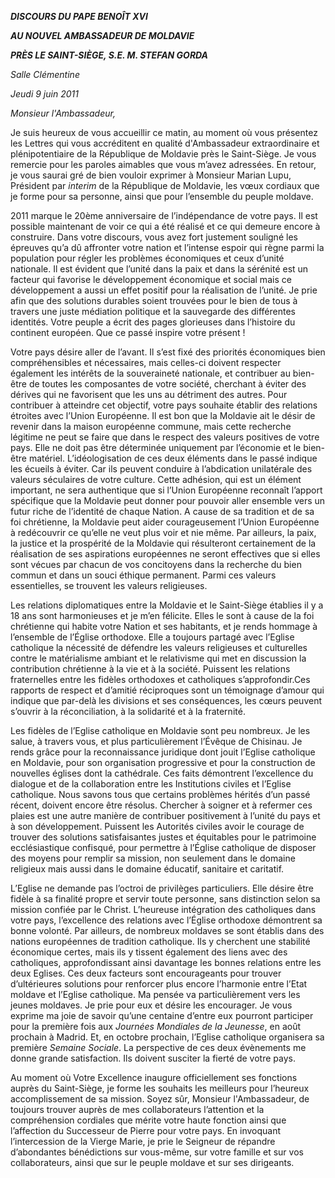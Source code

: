 ***DISCOURS DU PAPE BENOÎT XVI***

***AU NOUVEL AMBASSADEUR DE MOLDAVIE***

***PRÈS LE SAINT-SIÈGE, S.E. M. STEFAN GORDA***

*Salle Clémentine*

*Jeudi 9 juin 2011*

*Monsieur l'Ambassadeur,*

Je suis heureux de vous accueillir ce matin, au moment où vous présentez les Lettres qui vous accréditent en qualité d'Ambassadeur extraordinaire et plénipotentiaire de la République de Moldavie près le Saint-Siège. Je vous remercie pour les paroles aimables que vous m’avez adressées. En retour, je vous saurai gré de bien vouloir exprimer à Monsieur Marian Lupu, Président par *interim* de la République de Moldavie, les vœux cordiaux que je forme pour sa personne, ainsi que pour l’ensemble du peuple moldave.

2011 marque le 20ème anniversaire de l’indépendance de votre pays. Il est possible maintenant de voir ce qui a été réalisé et ce qui demeure encore à construire. Dans votre discours, vous avez fort justement souligné les épreuves qu’a dû affronter votre nation et l’intense espoir qui règne parmi la population pour régler les problèmes économiques et ceux d’unité nationale. Il est évident que l’unité dans la paix et dans la sérénité est un facteur qui favorise le développement économique et social mais ce développement a aussi un effet positif pour la réalisation de l’unité. Je prie afin que des solutions durables soient trouvées pour le bien de tous à travers une juste médiation politique et la sauvegarde des différentes identités. Votre peuple a écrit des pages glorieuses dans l’histoire du continent européen. Que ce passé inspire votre présent !

Votre pays désire aller de l’avant. Il s’est fixé des priorités économiques bien compréhensibles et nécessaires, mais celles-ci doivent respecter également les intérêts de la souveraineté nationale, et contribuer au bien-être de toutes les composantes de votre société, cherchant à éviter des dérives qui ne favorisent que les uns au détriment des autres. Pour contribuer à atteindre cet objectif, votre pays souhaite établir des relations étroites avec l’Union Européenne. Il est bon que la Moldavie ait le désir de revenir dans la maison européenne commune, mais cette recherche légitime ne peut se faire que dans le respect des valeurs positives de votre pays. Elle ne doit pas être déterminée uniquement par l’économie et le bien-être matériel. L’idéologisation de ces deux éléments dans le passé indique les écueils à éviter. Car ils peuvent conduire à l’abdication unilatérale des valeurs séculaires de votre culture. Cette adhésion, qui est un élément important, ne sera authentique que si l’Union Européenne reconnaît l’apport spécifique que la Moldavie peut donner pour pouvoir aller ensemble vers un futur riche de l’identité de chaque Nation. A cause de sa tradition et de sa foi chrétienne, la Moldavie peut aider courageusement l’Union Européenne à redécouvrir ce qu’elle ne veut plus voir et nie même. Par ailleurs, la paix, la justice et la prospérité de la Moldavie qui résulteront certainement de la réalisation de ses aspirations européennes ne seront effectives que si elles sont vécues par chacun de vos concitoyens dans la recherche du bien commun et dans un souci éthique permanent. Parmi ces valeurs essentielles, se trouvent les valeurs religieuses.

Les relations diplomatiques entre la Moldavie et le Saint-Siège établies il y a 18 ans sont harmonieuses et je m’en félicite. Elles le sont à cause de la foi chrétienne qui habite votre Nation et ses habitants, et je rends hommage à l’ensemble de l’Église orthodoxe. Elle a toujours partagé avec l’Eglise catholique la nécessité de défendre les valeurs religieuses et culturelles contre le matérialisme ambiant et le relativisme qui met en discussion la contribution chrétienne à la vie et à la société. Puissent les relations fraternelles entre les fidèles orthodoxes et catholiques s’approfondir.Ces rapports de respect et d’amitié réciproques sont un témoignage d’amour qui indique que par-delà les divisions et ses conséquences, les cœurs peuvent s’ouvrir à la réconciliation, à la solidarité et à la fraternité.

Les fidèles de l’Eglise catholique en Moldavie sont peu nombreux. Je les salue, à travers vous, et plus particulièrement l’Évêque de Chisinau. Je rends grâce pour la reconnaissance juridique dont jouit l’Eglise catholique en Moldavie, pour son organisation progressive et pour la construction de nouvelles églises dont la cathédrale. Ces faits démontrent l’excellence du dialogue et de la collaboration entre les Institutions civiles et l’Eglise catholique. Nous savons tous que certains problèmes hérités d’un passé récent, doivent encore être résolus. Chercher à soigner et à refermer ces plaies est une autre manière de contribuer positivement à l’unité du pays et à son développement. Puissent les Autorités civiles avoir le courage de trouver des solutions satisfaisantes justes et équitables pour le patrimoine ecclésiastique confisqué, pour permettre à l’Église catholique de disposer des moyens pour remplir sa mission, non seulement dans le domaine religieux mais aussi dans le domaine éducatif, sanitaire et caritatif.

L’Eglise ne demande pas l’octroi de privilèges particuliers. Elle désire être fidèle à sa finalité propre et servir toute personne, sans distinction selon sa mission confiée par le Christ. L’heureuse intégration des catholiques dans votre pays, l’excellence des relations avec l’Église orthodoxe démontrent sa bonne volonté. Par ailleurs, de nombreux moldaves se sont établis dans des nations européennes de tradition catholique. Ils y cherchent une stabilité économique certes, mais ils y tissent également des liens avec des catholiques, approfondissant ainsi davantage les bonnes relations entre les deux Eglises. Ces deux facteurs sont encourageants pour trouver d’ultérieures solutions pour renforcer plus encore l’harmonie entre l’Etat moldave et l’Eglise catholique. Ma pensée va particulièrement vers les jeunes moldaves. Je prie pour eux et désire les encourager. Je vous exprime ma joie de savoir qu’une centaine d’entre eux pourront participer pour la première fois aux *Journées Mondiales de la Jeunesse*, en août prochain à Madrid. Et, en octobre prochain, l’Eglise catholique organisera sa première *Semaine Sociale*. La perspective de ces deux évènements me donne grande satisfaction. Ils doivent susciter la fierté de votre pays.

Au moment où Votre Excellence inaugure officiellement ses fonctions auprès du Saint-Siège, je forme les souhaits les meilleurs pour l’heureux accomplissement de sa mission. Soyez sûr, Monsieur l'Ambassadeur, de toujours trouver auprès de mes collaborateurs l’attention et la compréhension cordiales que mérite votre haute fonction ainsi que l’affection du Successeur de Pierre pour votre pays. En invoquant l’intercession de la Vierge Marie, je prie le Seigneur de répandre d’abondantes bénédictions sur vous-même, sur votre famille et sur vos collaborateurs, ainsi que sur le peuple moldave et sur ses dirigeants.
